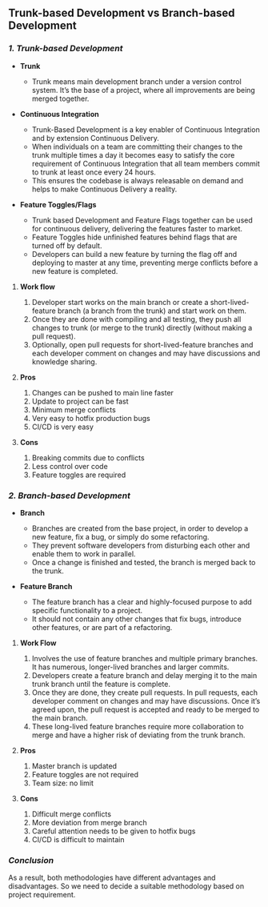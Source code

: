 
## Trunk-based Development vs Branch-based Development

### *1. Trunk-based Development*

* **Trunk**  
   * Trunk means main development branch under a version control system. It’s the base of a project, where all improvements are being merged together.


* **Continuous Integration**
  * Trunk-Based Development is a key enabler of Continuous Integration and by extension Continuous Delivery.  
  * When individuals on a team are committing their changes to the trunk multiple times a day it becomes easy to satisfy the core requirement of Continuous Integration that all team members commit to trunk at least once every 24 hours.    
  * This ensures the codebase is always releasable on demand and helps to make Continuous Delivery a reality.


* **Feature Toggles/Flags**
    * Trunk based Development and Feature Flags together can be used for continuous delivery, delivering the features faster to market.
    * Feature Toggles hide unfinished features behind flags that are turned off by default.
    * Developers can build a new feature by turning the flag off and deploying to master at any time, preventing merge conflicts before a new feature is completed.


1. **Work flow**
   1. Developer start works on the main branch or create a short-lived-feature branch (a branch from the trunk) and start work on them.      
   2. Once they are done with compiling and all testing, they push all changes to trunk (or merge to the trunk) directly (without making a pull request).   
   3. Optionally, open pull requests for short-lived-feature branches and each developer comment on changes and may have discussions and knowledge sharing.


2. **Pros**  
   1. Changes can be pushed to main line faster
   2. Update to project can be fast
   3. Minimum merge conflicts
   4. Very easy to hotfix production bugs
   5. CI/CD is very easy


3. **Cons**
    1. Breaking commits due to conflicts
    2. Less control over code
    3. Feature toggles are required

### *2. Branch-based Development*

* __Branch__  
  * Branches are created from the base project, in order to develop a new  feature, fix a bug, or simply do some refactoring.    
  * They prevent software  developers from disturbing each other and enable them to work in  parallel.    
  * Once a change is finished and tested, the branch is merged  back to the trunk.

* __Feature Branch__  
  * The feature branch has a clear and highly-focused purpose to add specific functionality to a project.   
  * It should not contain any other  changes that fix bugs, introduce other features, or are part of a  refactoring.
  
1. **Work Flow**
   1. Involves the use of feature branches and multiple primary branches. It has numerous, longer-lived branches and larger commits.
   2. Developers create a feature branch and delay merging it to the main trunk branch until the feature is complete.
   3. Once they are done, they create pull requests. In pull requests, each developer comment on changes and may have discussions. Once it’s agreed upon, the pull request is accepted and ready to be merged to the main branch.
   4. These long-lived feature branches require more collaboration to merge and have a higher risk of deviating from the trunk branch.
2. **Pros**

   1. Master branch is updated
   2. Feature toggles are not required
   3. Team size: no limit

3. **Cons**

   1. Difficult merge conflicts
   2. More deviation from merge branch
   3. Careful attention needs to be given to hotfix bugs
   4. CI/CD is difficult to maintain

    



### *Conclusion*
As a result, both methodologies have different advantages and disadvantages. So we need to decide a suitable methodology based on project requirement.
